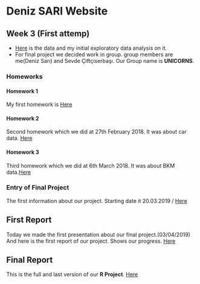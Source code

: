 # Deniz SARI Website

## Week 3 (First attemp)

+  [Here](https://www.kaggle.com/mrisdal/exploring-survival-on-the-titanic) is the data and my initial exploratory data analysis on it.
+ For final project we decided work in group. group members are me(Deniz Sarı) and Sevde Çiftçiserbaşı. Our Group name is **UNICORNS**.

### Homeworks 
#### Homework 1
My first homework is [Here](DenizSARI-Homework1.html)

#### Homework 2
Second homework which we did at 27th February 2018. It was about car data. [Here](deniz.html)

#### Homework 3
Third homework which we did at 6th March 2018. It was about BKM data.[Here](denizsari36.html)

### Entry of Final Project
The first information about our project. Starting date it 20.03.2019 / [Here](rrrrrrrrrrrrrrrrrrrrrrrrrrrrrrrrrr.html)


## First Report
Today we made the first presentation about our final project.(03/04/2019) And here is the first report of our project. Shows our progress. [Here](deniz.html)


## Final Report
This is the full and last version of our **R Project**. [Here](VedatMilor.html)
